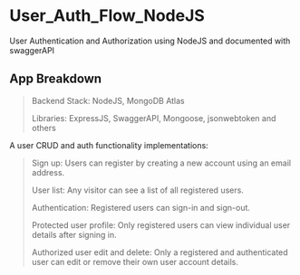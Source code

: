 # User_Auth_Flow_NodeJS
User Authentication and Authorization using NodeJS and documented with swaggerAPI

## App Breakdown
> Backend Stack: NodeJS, MongoDB Atlas
> 
> Libraries: ExpressJS, SwaggerAPI, Mongoose, jsonwebtoken and others

A user CRUD and auth functionality implementations:
> Sign up: Users can register by creating a new account using an email address.
> 
> User list: Any visitor can see a list of all registered users.
> 
> Authentication: Registered users can sign-in and sign-out.
> 
> Protected user profile: Only registered users can view individual user details after signing in.
> 
> Authorized user edit and delete: Only a registered and authenticated user can edit or remove their own user account details.
